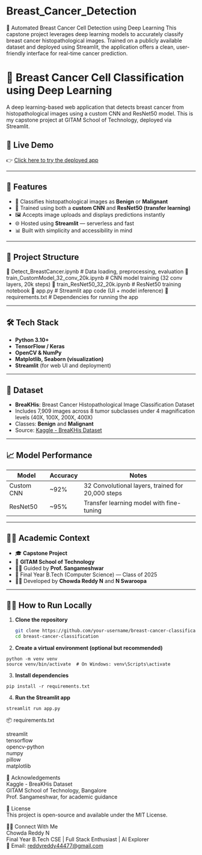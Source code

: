 # Breast_Cancer_Detection
🎯 Automated Breast Cancer Cell Detection using Deep Learning This capstone project leverages deep learning models to accurately classify breast cancer histopathological images. Trained on a publicly available dataset and deployed using Streamlit, the application offers a clean, user-friendly interface for real-time cancer prediction.

# 🧠 Breast Cancer Cell Classification using Deep Learning

A deep learning-based web application that detects breast cancer from histopathological images using a custom CNN and ResNet50 model. This is my capstone project at GITAM School of Technology, deployed via Streamlit.

## 🚀 Live Demo
👉 [Click here to try the deployed app](https://breast-cancer-classification-kbctfhvtuetb8wz6yz8fdz.streamlit.app/)

---

## 📌 Features

- 🔬 Classifies histopathological images as **Benign** or **Malignant**
- 🧠 Trained using both a **custom CNN** and **ResNet50 (transfer learning)**
- 🖼️ Accepts image uploads and displays predictions instantly
- 🌐 Hosted using **Streamlit** — serverless and fast
- 📊 Built with simplicity and accessibility in mind

---

## 📁 Project Structure

📁 Detect_BreastCancer.ipynb # Data loading, preprocessing, evaluation
📁 train_CustomModel_32_conv_20k.ipynb # CNN model training (32 conv layers, 20k steps)
📁 train_ResNet50_32_20k.ipynb # ResNet50 training notebook
📁 app.py # Streamlit app code (UI + model inference)
📁 requirements.txt # Dependencies for running the app


---

## 🛠️ Tech Stack

- **Python 3.10+**
- **TensorFlow / Keras**
- **OpenCV & NumPy**
- **Matplotlib, Seaborn (visualization)**
- **Streamlit** (for web UI and deployment)

---

## 🧪 Dataset

- **BreaKHis**: Breast Cancer Histopathological Image Classification Dataset
- Includes 7,909 images across 8 tumor subclasses under 4 magnification levels (40X, 100X, 200X, 400X)
- Classes: **Benign** and **Malignant**
- Source: [Kaggle - BreaKHis Dataset](https://www.kaggle.com/datasets/ambarish/breakhis)

---

## 📈 Model Performance

| Model         | Accuracy | Notes                          |
|---------------|----------|---------------------------------|
| Custom CNN    | ~92%     | 32 Convolutional layers, trained for 20,000 steps |
| ResNet50      | ~95%     | Transfer learning model with fine-tuning |

---

## 👨‍🎓 Academic Context

- 🎓 **Capstone Project**  
- 🏫 **GITAM School of Technology**  
- 👨‍🏫 Guided by **Prof. Sangameshwar**  
- 📆 Final Year B.Tech (Computer Science) — Class of 2025  
- 👨‍💻 Developed by **Chowda Reddy N** and **N Swaroopa**

---

## 🧑‍💻 How to Run Locally

  1. **Clone the repository**
     ```bash
     git clone https://github.com/your-username/breast-cancer-classification.git
     cd breast-cancer-classification
     
  2. **Create a virtual environment (optional but recommended)**
    
    python -m venv venv
    source venv/bin/activate  # On Windows: venv\Scripts\activate
  
  3. **Install dependencies**
    
    pip install -r requirements.txt
  
  4. **Run the Streamlit app**
   
    streamlit run app.py

📦 requirements.txt

streamlit  
tensorflow  
opencv-python  
numpy  
pillow  
matplotlib  

🤝 Acknowledgements  
Kaggle - BreaKHis Dataset  
GITAM School of Technology, Bangalore  
Prof. Sangameshwar, for academic guidance  

📜 License  
This project is open-source and available under the MIT License.  

🙋‍♂️ Connect With Me  
Chowda Reddy N  
Final Year B.Tech CSE | Full Stack Enthusiast | AI Explorer  
💬 Email: reddyreddy44477@gmail.com  
